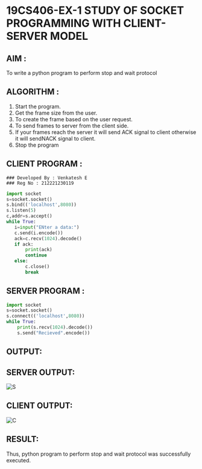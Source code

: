 # 19CS406-EX-1 STUDY OF SOCKET PROGRAMMING WITH CLIENT-SERVER MODEL

## AIM :
To write a python program to perform stop and wait protocol

## ALGORITHM :
1. Start the program.
2. Get the frame size from the user.
3. To create the frame based on the user request.
4. To send frames to server from the client side.
5. If your frames reach the server it will send ACK signal to client otherwise it will sendNACK signal to client.
6. Stop the program



## CLIENT PROGRAM :
~~~
### Developed By : Venkatesh E 
### Reg No : 212221230119
~~~
 ```python
import socket
s=socket.socket()
s.bind(('localhost',8080))
s.listen(5)
c,addr=s.accept()
while True:
	i=input("ENter a data:")
	c.send(i.encode())
	ack=c.recv(1024).decode()
	if ack:
		print(ack)
		continue
	else:
		c.close()
		break
```    
## SERVER PROGRAM :
```python
import socket
s=socket.socket()
s.connect(('localhost',8080))
while True:
	print(s.recv(1024).decode())
	s.send("Recieved".encode())
```


## OUTPUT:
## SERVER OUTPUT:
![S](https://github.com/Jayakrishnan22003251/19CS406-EX-1/assets/120232371/dc1711a6-d671-4fb5-b90b-7234253ca1f2)

## CLIENT OUTPUT:
![C](https://github.com/Jayakrishnan22003251/19CS406-EX-1/assets/120232371/70bb68db-4d2e-441f-8d3f-92b5517ce0db)


## RESULT:

Thus, python program to perform stop and wait protocol was successfully executed.
